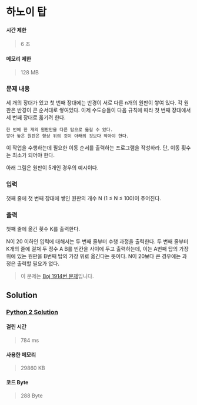 # 하노이 탑


#### 시간 제한


> 6 초


#### 메모리 제한


> 128 MB


### 문제 내용


세 개의 장대가 있고 첫 번째 장대에는 반경이 서로 다른 n개의 원판이 쌓여 있다. 각 원판은 반경이 큰 순서대로 쌓여있다. 이제 수도승들이 다음 규칙에 따라 첫 번째 장대에서 세 번째 장대로 옮기려 한다.


	한 번에 한 개의 원판만을 다른 탑으로 옮길 수 있다.
	쌓아 놓은 원판은 항상 위의 것이 아래의 것보다 작아야 한다.


이 작업을 수행하는데 필요한 이동 순서를 출력하는 프로그램을 작성하라. 단, 이동 횟수는 최소가 되어야 한다.

아래 그림은 원판이 5개인 경우의 예시이다.


### 입력


첫째 줄에 첫 번째 장대에 쌓인 원판의 개수 N (1 ≤ N ≤ 100)이 주어진다.


### 출력


첫째 줄에 옮긴 횟수 K를 출력한다.

N이 20 이하인 입력에 대해서는 두 번째 줄부터 수행 과정을 출력한다. 두 번째 줄부터 K개의 줄에 걸쳐 두 정수 A B를 빈칸을 사이에 두고 출력하는데, 이는 A번째 탑의 가장 위에 있는 원판을 B번째 탑의 가장 위로 옮긴다는 뜻이다. N이 20보다 큰 경우에는 과정은 출력할 필요가 없다.


> 이 문제는 [Boj 1914번 문제](https://www.acmicpc.net/problem/1914)입니다.


## Solution


### [Python 2 Solution](./main.py)


#### 걸린 시간


> 784 ms


#### 사용한 메모리


> 29860 KB


#### 코드 Byte


> 288 Byte

